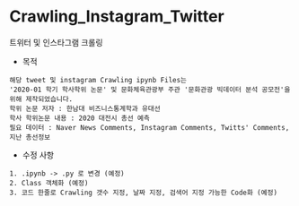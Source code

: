 # Crawling_Instagram_Twitter
트위터 및 인스타그램 크롤링

- 목적
```
해당 tweet 및 instagram Crawling ipynb Files는 
'2020-01 학기 학사학위 논문' 및 문화체육관광부 주관 '문화관광 빅데이터 분석 공모전'을 위해 제작되었습니다.
학위 논문 저자 : 한남대 비즈니스통계학과 유대선
학사 학위논문 내용 : 2020 대전시 총선 예측
필요 데이터 : Naver News Comments, Instagram Comments, Twitts' Comments, 지난 총선정보
```

- 수정 사항
```
1. .ipynb -> .py 로 변경 (예정)
2. Class 객체화 (예정)
3. 코드 한줄로 Crawling 갯수 지정, 날짜 지정, 검색어 지정 가능한 Code화 (예정)
```
